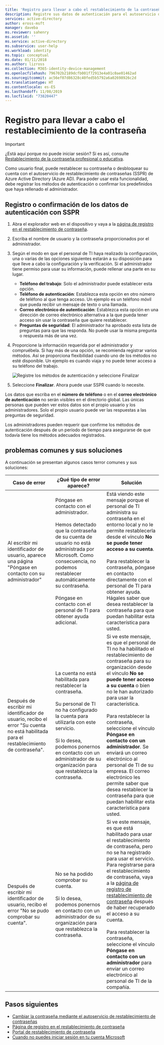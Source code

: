```yaml
---
title: 'Registro para llevar a cabo el restablecimiento de la contraseña: Azure AD'
description: Registre sus datos de autenticación para el autoservicio de restablecimiento de contraseña de Azure AD, para que pueda restablecer su propia contraseña sin la ayuda del administrador.
services: active-directory
author: eross-msft
manager: daveba
ms.reviewer: sahenry
ms.assetid: ''
ms.service: active-directory
ms.subservice: user-help
ms.workload: identity
ms.topic: conceptual
ms.date: 01/11/2018
ms.author: lizross
ms.collection: M365-identity-device-management
ms.openlocfilehash: 796702b2189dcfb001f72913e4a01c0ae01462ad
ms.sourcegitcommit: ac56ef07d86328c40fed5b5792a6a02698926c2d
ms.translationtype: HT
ms.contentlocale: es-ES
ms.lasthandoff: 11/08/2019
ms.locfileid: "73820447"
---
```

# <a name="register-to-reset-your-own-password"></a>Registro para llevar a cabo el restablecimiento de la contraseña

> [!IMPORTANT]
> ¿Está aquí porque no puede iniciar sesión? Si es así, consulte [Restablecimiento de la contraseña profesional o educativa](active-directory-passwords-update-your-own-password.md).

Como usuario final, puede restablecer su contraseña o desbloquear su cuenta con el autoservicio de restablecimiento de contraseñas (SSPR) de Azure Active Directory (Azure AD). Para poder usar esta funcionalidad, debe registrar los métodos de autenticación o confirmar los predefinidos que haya rellenado el administrador.

## <a name="register-or-confirm-authentication-data-with-sspr"></a>Registro o confirmación de los datos de autenticación con SSPR

1. Abra el explorador web en el dispositivo y vaya a la [página de registro en el restablecimiento de contraseña](https://aka.ms/ssprsetup).
2. Escriba el nombre de usuario y la contraseña proporcionados por el administrador.
3. Según el modo en que el personal de TI haya realizado la configuración, una o varias de las opciones siguientes estarán a su disposición para que lleve a cabo la configuración y la verificación. Si el administrador tiene permiso para usar su información, puede rellenar una parte en su lugar.
    * **Teléfono del trabajo**: Solo el administrador puede establecer esta opción.
    * **Teléfono de autenticación**: Establezca esta opción en otro número de teléfono al que tenga acceso. Un ejemplo es un teléfono móvil que pueda recibir un mensaje de texto o una llamada.
    * **Correo electrónico de autenticación**: Establezca esta opción en una dirección de correo electrónico alternativa a la que pueda tener acceso sin usar la contraseña que quiere restablecer.
    * **Preguntas de seguridad**: El administrador ha aprobado esta lista de preguntas para que las responda. No puede usar la misma pregunta o respuesta más de una vez.
4. Proporcione la información requerida por el administrador y compruébela. Si hay más de una opción, se recomienda registrar varios métodos. Así se proporciona flexibilidad cuando uno de los métodos no esté disponible. Un ejemplo es cuando viaja y no puede tener acceso a su teléfono del trabajo.

    ![Registre los métodos de autenticación y seleccione Finalizar][Register]

5. Seleccione **Finalizar**. Ahora puede usar SSPR cuando lo necesite.

Los datos que escriba en el **número de teléfono** o en el **correo electrónico de autenticación** no serán visibles en el directorio global. Las únicas personas que pueden ver estos datos son el propio usuario y los administradores. Solo el propio usuario puede ver las respuestas a las preguntas de seguridad.

Los administradores pueden requerir que confirme los métodos de autenticación después de un período de tiempo para asegurarse de que todavía tiene los métodos adecuados registrados.

## <a name="common-problems-and-their-solutions"></a>problemas comunes y sus soluciones

 A continuación se presentan algunos casos terror comunes y sus soluciones:

| Caso de error| ¿Qué tipo de error aparece?| Solución |
| --- | --- | --- |
| Al escribir mi identificador de usuario, aparece una página "Póngase en contacto con su administrador" | Póngase en contacto con el administrador. <br> <br> Hemos detectado que la contraseña de su cuenta de usuario no está administrada por Microsoft. Como consecuencia, no podemos restablecer automáticamente su contraseña. <br> <br> Póngase en contacto con el personal de TI para obtener ayuda adicional. | Está viendo este mensaje porque el personal de TI administra su contraseña en el entorno local y no le permite restablecerla desde el vínculo **No se puede tener acceso a su cuenta**. <br> <br> Para restablecer la contraseña, póngase en contacto directamente con el personal de TI para obtener ayuda. Hágales saber que desea restablecer la contraseña para que puedan habilitar esta característica para usted.|
| Después de escribir mi identificador de usuario, recibo el error "Su cuenta no está habilitada para el restablecimiento de contraseña". | La cuenta no está habilitada para restablecer la contraseña. <br> <br> Su personal de TI no ha configurado la cuenta para utilizarla con este servicio. <br> <br> Si lo desea, podemos ponernos en contacto con un administrador de su organización para que restablezca la contraseña. | Si ve este mensaje, es que el personal de TI no ha habilitado el restablecimiento de contraseña para su organización desde el vínculo **No se puede tener acceso a su cuenta** o bien no le han autorizado para usar la característica. <br> <br> Para restablecer la contraseña, seleccione el vínculo **Póngase en contacto con un administrador**. Se enviará un correo electrónico al personal de TI de su empresa. El correo electrónico les permite saber que desea restablecer la contraseña para que puedan habilitar esta característica para usted. |
| Después de escribir mi identificador de usuario, recibo el error "No se pudo comprobar su cuenta". | No se ha podido comprobar su cuenta. <br> <br> Si lo desea, podemos ponernos en contacto con un administrador de su organización para que restablezca la contraseña. | Si ve este mensaje, es que está habilitado para usar el restablecimiento de contraseña, pero no se ha registrado para usar el servicio. Para registrarse para el restablecimiento de contraseña, vaya a la [página de registro de restablecimiento de contraseña](https://aka.ms/ssprsetup) después de haber recuperado el acceso a su cuenta. <br> <br> Para restablecer la contraseña, seleccione el vínculo **Póngase en contacto con un administrador** para enviar un correo electrónico al personal de TI de la compañía. |

## <a name="next-steps"></a>Pasos siguientes

* [Cambiar la contraseña mediante el autoservicio de restablecimiento de contraseñas](active-directory-passwords-update-your-own-password.md)
* [Página de registro en el restablecimiento de contraseña](https://aka.ms/ssprsetup)
* [Portal de restablecimiento de contraseña](https://passwordreset.microsoftonline.com/)
* [Cuando no puedes iniciar sesión en tu cuenta Microsoft](https://support.microsoft.com/help/12429/microsoft-account-sign-in-cant)

[Register]: ./media/active-directory-passwords-reset-register/register-2-methods.png "Página de registro en el restablecimiento de contraseña que muestra los métodos registrados y botón Finalizar"

